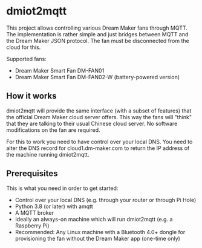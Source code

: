 # dmiot2mqtt

This project allows controlling various Dream Maker fans through MQTT. The implementation is rather simple and just bridges between MQTT and the Dream Maker JSON protocol. The fan must be disconnected from the cloud for this.

Supported fans:

* Dream Maker Smart Fan DM-FAN01
* Dream Maker Smart Fan DM-FAN02-W (battery-powered version)

## How it works

dmiot2mqtt will provide the same interface (with a subset of features) that the official Dream Maker cloud server offers. This way the fans will "think" that they are talking to their usual Chinese cloud server. No software modifications on the fan are required.

For this to work you need to have control over your local DNS. You need to alter the DNS record for cloud1.dm-maker.com to return the IP address of the machine running dmiot2mqtt.

## Prerequisites

This is what you need in order to get started:

* Control over your local DNS (e.g. through your router or through Pi Hole)
* Python 3.8 (or later)  with amqtt
* A MQTT broker
* Ideally an always-on machine which will run dmiot2mqtt (e.g. a Raspberry Pi)
* Recommended: Any Linux machine with a Bluetooth 4.0+ dongle for provisioning the fan without the Dream Maker app (one-time only)
